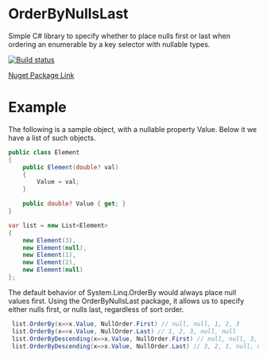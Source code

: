# OrderByNullsLast
Simple C# library to specify whether to place nulls first or last when ordering an enumerable by a key selector with nullable types.

[![Build status](https://ci.appveyor.com/api/projects/status/k65uuhcf2oq8mbf6/branch/master?svg=true)](https://ci.appveyor.com/project/parekhkb/orderbynullslast/branch/master)

[Nuget Package Link](https://www.nuget.org/packages/OrderByNullsLast/)

# Example

The following is a sample object, with a nullable property Value. Below it we have a list of such objects.
```c#
public class Element
{
    public Element(double? val)
    {
        Value = val;
    }

    public double? Value { get; }
}

var list = new List<Element>
{
    new Element(3),
    new Element(null),
    new Element(1),
    new Element(2),
    new Element(null)
};
```

The default behavior of System.Linq.OrderBy would always place null values first. Using the OrderByNullsLast package, it allows us to specify either nulls first, or nulls last, regardless of sort order.

```c#
 list.OrderBy(x=>x.Value, NullOrder.First) // null, null, 1, 2, 3
 list.OrderBy(x=>x.Value, NullOrder.Last) // 1, 2, 3, null, null
 list.OrderByDescending(x=>x.Value, NullOrder.First) // null, null, 3, 2, 1
 list.OrderByDescending(x=>x.Value, NullOrder.Last) // 3, 2, 1, null, null
 ```

